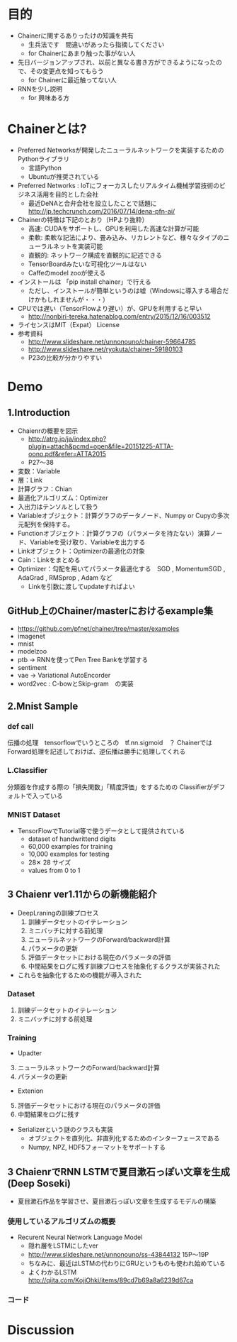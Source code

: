 # 目的
- Chainerに関するありったけの知識を共有
  - 生兵法です　間違いがあったら指摘してください
  - for Chainerにあまり触った事がない人
- 先日バージョンアップされ、以前と異なる書き方ができるようになったので、その変更点を知ってもらう
  - for Chainerに最近触ってない人
- RNNを少し説明
  - for 興味ある方

# Chainerとは?
- Preferred Networksが開発したニューラルネットワークを実装するためのPythonライブラリ
  - 言語Python
  - Ubuntuが推奨されている
- Preferred Networks : IoTにフォーカスしたリアルタイム機械学習技術のビジネス活用を目的とした会社
  - 最近DeNAと合弁会社を設立したことで話題に　http://jp.techcrunch.com/2016/07/14/dena-pfn-ai/
- Chainerの特徴は下記のとおり（HPより抜粋）
  - 高速: CUDAをサポートし、GPUを利用した高速な計算が可能
  - 柔軟: 柔軟な記法により、畳み込み、リカレントなど、様々なタイプのニューラルネットを実装可能
  - 直観的: ネットワーク構成を直観的に記述できる
  - TensorBoardみたいな可視化ツールはない
  - Caffeのmodel zooが使える
- インストールは 「pip install chainer」で行える
  - ただし、インストールが簡単というのは嘘（Windowsに導入する場合だけかもしれませんが・・・）
- CPUでは遅い（TensorFlowより遅い）が、GPUを利用すると早い
  - http://nonbiri-tereka.hatenablog.com/entry/2015/12/16/003512
- ライセンスはMIT（Expat） License
- 参考資料
  - http://www.slideshare.net/unnonouno/chainer-59664785
  - http://www.slideshare.net/ryokuta/chainer-59180103
  - P23の比較が分かりやすい

# Demo
## 1.Introduction
- Chaienrの概要を図示
  - http://atrg.jp/ja/index.php?plugin=attach&pcmd=open&file=20151225-ATTA-oono.pdf&refer=ATTA2015
  - P27～38
- 変数：Variable
- 層：Link
- 計算グラフ：Chian
- 最適化アルゴリズム：Optimizer
- 入出力はテンソルとして扱う
- Variableオブジェクト：計算グラフのデータノード、Numpy or Cupyの多次元配列を保持する。
- Functionオブジェクト：計算グラフの（パラメータを持たない）演算ノード、Variableを受け取り、Variableを出力する
- Linkオブジェクト：Optimizerの最適化の対象
- Cain：Linkをまとめる
- Optimizer：勾配を用いてパラメータ最適化する　SGD , MomentumSGD , AdaGrad , RMSprop , Adam など
  - Linkを引数に渡してupdateすればよい

## GitHub上のChainer/masterにおけるexample集
- https://github.com/pfnet/chainer/tree/master/examples
- imagenet
- mnist
- modelzoo
- ptb → RNNを使ってPen Tree Bankを学習する
- sentiment
- vae → Variational AutoEncorder
- word2vec : C-bowとSkip-gram　の実装 

## 2.Mnist Sample
### def __call__ 
伝播の処理　tensorflowでいうところの　tf.nn.sigmoid　？
ChainerではForward処理を記述しておけば、逆伝播は勝手に処理してくれる

### L.Classifier
分類器を作成する際の「損失関数」「精度評価」をするための
Classifierがデフォルトで入っている

### MNIST Dataset
- TensorFlowでTutorial等で使うデータとして提供されている
  - dataset of handwrittend digits
  - 60,000 examples for training
  - 10,000 examples for testing
  - 28✕ 28 サイズ
  - values from 0 to 1

## 3 Chaienr ver1.11からの新機能紹介
- DeepLraningの訓練プロセス
  1. 訓練データセットのイテレーション
  2. ミニバッチに対する前処理
  3. ニューラルネットワークのForward/backward計算
  4. パラメータの更新
  5. 評価データセットにおける現在のパラメータの評価
  6. 中間結果をログに残す訓練プロセスを抽象化するクラスが実装された 
- これらを抽象化するための機能が導入された

### Dataset
1. 訓練データセットのイテレーション
2. ミニバッチに対する前処理

### Training
- Upadter
3. ニューラルネットワークのForward/backward計算
4. パラメータの更新
- Extenion
5. 評価データセットにおける現在のパラメータの評価
6. 中間結果をログに残す

- Serializerという謎のクラスも実装
  - オブジェクトを直列化、非直列化するためのインターフェースである
  - Numpy, NPZ, HDF5フォーマットをサポートする 


## 3 ChaienrでRNN LSTMで夏目漱石っぽい文章を生成(Deep Soseki)
- 夏目漱石作品を学習させ、夏目漱石っぽい文章を生成するモデルの構築

### 使用しているアルゴリズムの概要
- Recurent Neural Network Language Model
  - 隠れ層をLSTMにしたver
  - http://www.slideshare.net/unnonouno/ss-43844132 15P～19P
  - ちなみに、最近はLSTMの代わりにGRUというものも使われ始めている
  - よくわかるLSTM http://qiita.com/KojiOhki/items/89cd7b69a8a6239d67ca



### コード

# Discussion



